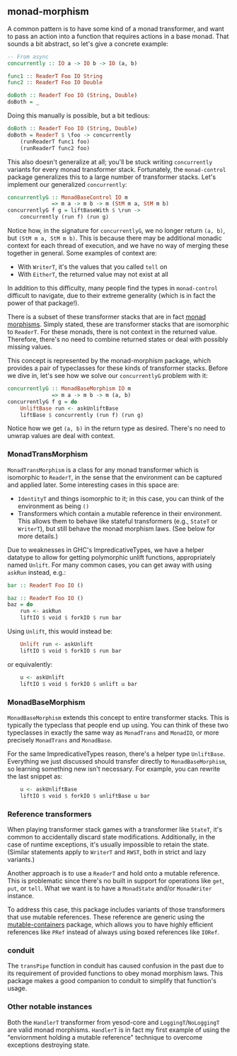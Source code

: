 ## monad-morphism

A common pattern is to have some kind of a monad transformer, and want to pass
an action into a function that requires actions in a base monad. That sounds a
bit abstract, so let's give a concrete example:

```haskell
-- From async
concurrently :: IO a -> IO b -> IO (a, b)

func1 :: ReaderT Foo IO String
func2 :: ReaderT Foo IO Double

doBoth :: ReaderT Foo IO (String, Double)
doBoth = _
```

Doing this manually is possible, but a bit tedious:

```haskell
doBoth :: ReaderT Foo IO (String, Double)
doBoth = ReaderT $ \foo -> concurrently
    (runReaderT func1 foo)
    (runReaderT func2 foo)
```

This also doesn't generalize at all; you'll be stuck writing `concurrently`
variants for every monad transformer stack. Fortunately, the `monad-control`
package generalizes this to a large number of transformer stacks. Let's
implement our generalized `concurrently`:

```haskell
concurrentlyG :: MonadBaseControl IO m
              => m a -> m b -> m (StM m a, StM m b)
concurrentlyG f g = liftBaseWith $ \run ->
    concurrently (run f) (run g)
```

Notice how, in the signature for `concurrentlyG`, we no longer return `(a, b)`,
but `(StM m a, StM m b)`. This is because there may be additional monadic
context for each thread of execution, and we have no way of merging these
together in general. Some examples of context are:

* With `WriterT`, it's the values that you called `tell` on
* With `EitherT`, the returned value may not exist at all

In addition to this difficulty, many people find the types in `monad-control`
difficult to navigate, due to their extreme generality (which is in fact the
power of that package!).

There is a subset of these transformer stacks that are in fact [monad
morphisms](http://www.stackage.org/package/mmorph). Simply stated, these are
transformer stacks that are isomorphic to `ReaderT`. For these monads, there is
not context in the returned value. Therefore, there's no need to combine
returned states or deal with possibly missing values.

This concept is represented by the monad-morphism package, which provides a pair of typeclasses for these kinds of transformer stacks. Before we dive in, let's see how we solve our `concurrentlyG` problem with it:

```haskell
concurrentlyG :: MonadBaseMorphism IO m
              => m a -> m b -> m (a, b)
concurrentlyG f g = do
    UnliftBase run <- askUnliftBase
    liftBase $ concurrently (run f) (run g)
```

Notice how we get `(a, b)` in the return type as desired. There's no need to
unwrap values are deal with context.

### MonadTransMorphism

`MonadTransMorphism` is a class for any monad transformer which is isomorphic
to `ReaderT`, in the sense that the environment can be captured and applied
later. Some interesting cases in this space are:

* `IdentityT` and things isomorphic to it; in this case, you can think of the environment as being `()`
* Transformers which contain a mutable reference in their environment. This allows them to behave like stateful transformers (e.g., `StateT` or `WriterT`), but still behave the monad morphism laws. (See below for more details.)

Due to weaknesses in GHC's ImpredicativeTypes, we have a helper datatype to
allow for getting polymorphic unlift functions, appropriately named `Unlift`.
For many common cases, you can get away with using `askRun` instead, e.g.:

```haskell
bar :: ReaderT Foo IO ()

baz :: ReaderT Foo IO ()
baz = do
    run <- askRun
    liftIO $ void $ forkIO $ run bar
```

Using `Unlift`, this would instead be:

```haskell
    Unlift run <- askUnlift
    liftIO $ void $ forkIO $ run bar
```

or equivalently:

```haskell
    u <- askUnlift
    liftIO $ void $ forkIO $ unlift u bar
```

### MonadBaseMorphism

`MonadBaseMorphism` extends this concept to entire transformer stacks. This is
typically the typeclass that people end up using. You can think of these two
typeclasses in exactly the same way as `MonadTrans` and `MonadIO`, or more
precisely `MonadTrans` and `MonadBase`.

For the same ImpredicativeTypes reason, there's a helper type `UnliftBase`.
Everything we just discussed should transfer directly to `MonadBaseMorphism`,
so learning something new isn't necessary. For example, you can rewrite the
last snippet as:

```haskell
    u <- askUnliftBase
    liftIO $ void $ forkIO $ unliftBase u bar
```

### Reference transformers

When playing transformer stack games with a transformer like `StateT`, it's
common to accidentally discard state modifications. Additionally, in the case
of runtime exceptions, it's usually impossible to retain the state. (Similar
statements apply to `WriterT` and `RWST`, both in strict and lazy variants.)

Another approach is to use a `ReaderT` and hold onto a mutable reference. This
is problematic since there's no built in support for operations like `get`,
`put`, or `tell`. What we want is to have a `MonadState` and/or `MonadWriter`
instance.

To address this case, this package includes variants of those transformers that
use mutable references. These reference are generic using the
[mutable-containers](http://www.stackage.org/package/mutable-containers)
package, which allows you to have highly efficient references like `PRef`
instead of always using boxed references like `IORef`.

### conduit

The `transPipe` function in conduit has caused confusion in the past due to its
requirement of provided functions to obey monad morphism laws. This package
makes a good companion to conduit to simplify that function's usage.

### Other notable instances

Both the `HandlerT` transformer from yesod-core and `LoggingT`/`NoLoggingT` are
valid monad morphisms. `HandlerT` is in fact my first example of using the
"enviornment holding a mutable reference" technique to overcome exceptions
destroying state.
